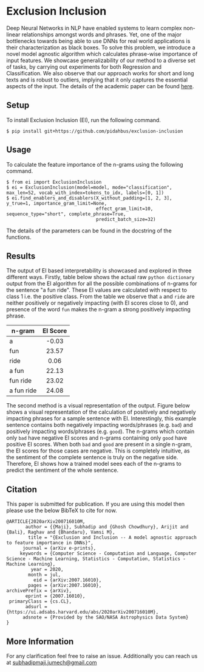# Exclusion Inclusion
Deep Neural Networks in NLP have enabled systems to learn complex non-linear relationships amongst words and phrases. 
Yet, one of the major bottlenecks towards being able to use DNNs for real world applications is their characterization 
as black boxes. To solve this problem, we introduce a novel model agnostic algorithm which calculates phrase-wise 
importance of input features. We showcase generalizability of our method to a diverse set of tasks, by carrying out 
experiments for both Regression and Classification. We also observe that our approach works for short and long texts 
and is robust to outliers, implying that it only captures the essential aspects of the input. The details of the 
academic paper can be found [here](https://arxiv.org/abs/2007.16010).

## Setup 
To install Exclusion Inclusion (EI), run the following command.

```
$ pip install git+https://github.com/pidahbus/exclusion-inclusion
```

## Usage
To calculate the feature importance of the n-grams using the following command.

```
$ from ei import ExclusionInclusion
$ ei = ExclusionInclusion(model=model, mode="classification", max_len=52, vocab_with_index=tokens_to_idx, labels=[0, 1])
$ ei.find_enablers_and_disablers(X_without_padding=[1, 2, 3], y_true=1, importance_gram_limit=None, 
                                 effect_gram_limit=10, sequence_type="short", complete_phrase=True, 
                                 predict_batch_size=32)               
```

The details of the parameters can be found in the docstring of the functions. 

## Results
The output of EI based interpretability is showcased and explored in three different ways. Firstly, table 
below shows the actual raw `python dictionary` output from the EI algorithm for all the possible combinations of 
n-grams for the sentence "a fun ride". These EI values are calculated with respect to class 1 i.e. the positive class. 
From the table we observe that `a` and `ride` are neither positively or negatively impacting (with EI scores close to 
0), and presence of the word `fun` makes the n-gram a strong positively impacting phrase. 

| n-gram | EI Score |  
| ------ | :------: |
|a | -0.03 | 
|fun| 23.57 |  
|ride | 0.06 |  
|a fun | 22.13 | 
|fun ride| 23.02 |
|a fun ride| 24.08 |

The second method is a visual representation of the output. Figure below shows a visual representation 
of the calculation of positively and negatively impacting phrases for a sample sentence with EI. Interestingly, 
this example sentence contains both negatively impacting words/phrases (e.g. `bad`) and positively impacting 
words/phrases (e.g. `good`). The n-grams which contain only `bad` have negative EI scores and n-grams containing 
only `good` have positive EI scores. When both `bad` and `good` are present in a single n-gram, the EI scores for 
those cases are negative. This is completely intuitive, as the sentiment of the complete sentence is truly on the 
negative side. Therefore, EI shows how a trained model sees each of the n-grams to predict the sentiment of the whole 
sentence.

## Citation
This paper is submitted for publication. If you are using this model then please use the below BibTeX to cite for now.

```
@ARTICLE{2020arXiv200716010M,
       author = {{Maji}, Subhadip and {Ghosh Chowdhury}, Arijit and {Bali}, Raghav and {Bhandaru}, Vamsi M},
        title = "{Exclusion and Inclusion -- A model agnostic approach to feature importance in DNNs}",
      journal = {arXiv e-prints},
     keywords = {Computer Science - Computation and Language, Computer Science - Machine Learning, Statistics - Computation, Statistics - Machine Learning},
         year = 2020,
        month = jul,
          eid = {arXiv:2007.16010},
        pages = {arXiv:2007.16010},
archivePrefix = {arXiv},
       eprint = {2007.16010},
 primaryClass = {cs.CL},
       adsurl = {https://ui.adsabs.harvard.edu/abs/2020arXiv200716010M},
      adsnote = {Provided by the SAO/NASA Astrophysics Data System}
}
```

## More Information
For any clarification feel free to raise an issue. Additionally you can reach us at subhadipmaji.jumech@gmail.com

